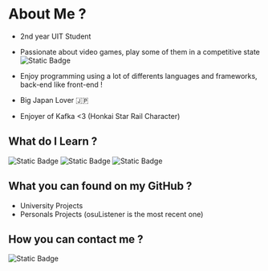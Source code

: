 # About Me ?

- 2nd year UIT Student
- Passionate about video games, play some of them in a competitive state ![Static Badge](https://img.shields.io/badge/Switch-red?logo=nintendoswitch)

- Enjoy programming using a lot of differents languages and frameworks, back-end like front-end !
- Big Japan Lover 🇯🇵
- Enjoyer of Kafka <3 (Honkai Star Rail Character)

## What do I Learn ?

![Static Badge](https://img.shields.io/badge/C%2B%2B-blue?logo=cplusplus)
![Static Badge](https://img.shields.io/badge/JavaScript-yellow?logo=javascript)
![Static Badge](https://img.shields.io/badge/C-purple?logo=c)


## What you can found on my GitHub ?
- University Projects
- Personals Projects (osuListener is the most recent one)



## How you can contact me ?
![Static Badge](https://img.shields.io/badge/vaporr-cyan?logo=discord)





